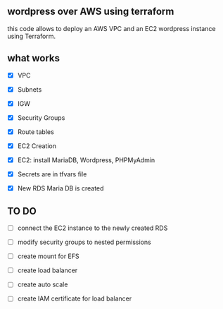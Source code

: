 ## wordpress over AWS using terraform

this code allows to deploy an AWS VPC and an EC2 wordpress instance using Terraform. 


## what works

- [x] VPC

- [x] Subnets

- [x] IGW

- [x] Security Groups

- [x] Route tables

- [x] EC2 Creation

- [x] EC2: install MariaDB, Wordpress, PHPMyAdmin

- [x] Secrets are in tfvars file

- [x] New RDS Maria DB is created



## TO DO

- [ ] connect the EC2 instance to the newly created RDS

- [ ] modify security groups to nested permissions

- [ ] create mount for EFS 

- [ ] create load balancer

- [ ] create auto scale

- [ ] create IAM certificate for load balancer


